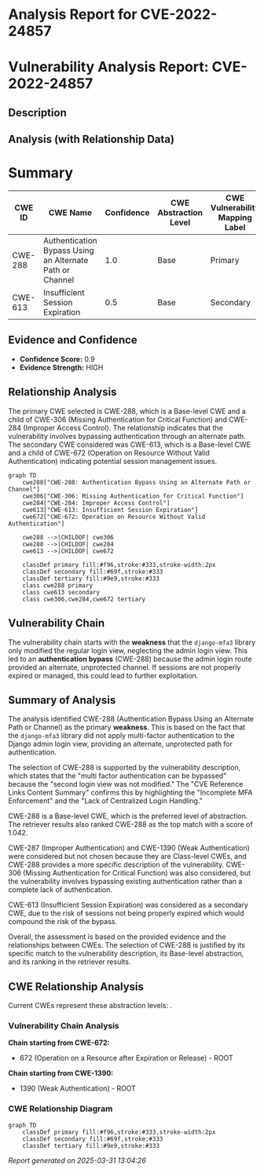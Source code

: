 # Analysis Report for CVE-2022-24857

# Vulnerability Analysis Report: CVE-2022-24857

## Description



## Analysis (with Relationship Data)

# Summary
| CWE ID | CWE Name | Confidence | CWE Abstraction Level | CWE Vulnerability Mapping Label | CWE-Vulnerability Mapping Notes |
|---|---|---|---|---|---|
| CWE-288 | Authentication Bypass Using an Alternate Path or Channel | 1.0 | Base | Primary | Allowed |
| CWE-613 | Insufficient Session Expiration | 0.5 | Base | Secondary | Allowed |

## Evidence and Confidence

*   **Confidence Score:** 0.9
*   **Evidence Strength:** HIGH

## Relationship Analysis
The primary CWE selected is CWE-288, which is a Base-level CWE and a child of CWE-306 (Missing Authentication for Critical Function) and CWE-284 (Improper Access Control).
The relationship indicates that the vulnerability involves bypassing authentication through an alternate path. The secondary CWE considered was CWE-613, which is a Base-level CWE and a child of CWE-672 (Operation on Resource Without Valid Authentication) indicating potential session management issues.

```mermaid
graph TD
    cwe288["CWE-288: Authentication Bypass Using an Alternate Path or Channel"]
    cwe306["CWE-306: Missing Authentication for Critical Function"]
    cwe284["CWE-284: Improper Access Control"]
    cwe613["CWE-613: Insufficient Session Expiration"]
    cwe672["CWE-672: Operation on Resource Without Valid Authentication"]

    cwe288 -->|CHILDOF| cwe306
    cwe288 -->|CHILDOF| cwe284
    cwe613 -->|CHILDOF| cwe672
    
    classDef primary fill:#f96,stroke:#333,stroke-width:2px
    classDef secondary fill:#69f,stroke:#333
    classDef tertiary fill:#9e9,stroke:#333
    class cwe288 primary
    class cwe613 secondary
    class cwe306,cwe284,cwe672 tertiary
```

## Vulnerability Chain
The vulnerability chain starts with the **weakness** that the `django-mfa3` library only modified the regular login view, neglecting the admin login view. This led to an **authentication bypass** (CWE-288) because the admin login route provided an alternate, unprotected channel. If sessions are not properly expired or managed, this could lead to further exploitation.

## Summary of Analysis
The analysis identified CWE-288 (Authentication Bypass Using an Alternate Path or Channel) as the primary **weakness**. This is based on the fact that the `django-mfa3` library did not apply multi-factor authentication to the Django admin login view, providing an alternate, unprotected path for authentication.

The selection of CWE-288 is supported by the vulnerability description, which states that the "multi factor authentication can be bypassed" because the "second login view was not modified." The "CVE Reference Links Content Summary" confirms this by highlighting the "Incomplete MFA Enforcement" and the "Lack of Centralized Login Handling."

CWE-288 is a Base-level CWE, which is the preferred level of abstraction. The retriever results also ranked CWE-288 as the top match with a score of 1.042.

CWE-287 (Improper Authentication) and CWE-1390 (Weak Authentication) were considered but not chosen because they are Class-level CWEs, and CWE-288 provides a more specific description of the vulnerability. CWE-306 (Missing Authentication for Critical Function) was also considered, but the vulnerability involves bypassing existing authentication rather than a complete lack of authentication.

CWE-613 (Insufficient Session Expiration) was considered as a secondary CWE, due to the risk of sessions not being properly expired which would compound the risk of the bypass.

Overall, the assessment is based on the provided evidence and the relationships between CWEs. The selection of CWE-288 is justified by its specific match to the vulnerability description, its Base-level abstraction, and its ranking in the retriever results.


## CWE Relationship Analysis

Current CWEs represent these abstraction levels: .


### Vulnerability Chain Analysis

**Chain starting from CWE-672:**
- 672 (Operation on a Resource after Expiration or Release) - ROOT


**Chain starting from CWE-1390:**
- 1390 (Weak Authentication) - ROOT



### CWE Relationship Diagram

```mermaid
graph TD
    classDef primary fill:#f96,stroke:#333,stroke-width:2px
    classDef secondary fill:#69f,stroke:#333
    classDef tertiary fill:#9e9,stroke:#333
```



*Report generated on 2025-03-31 13:04:26*
